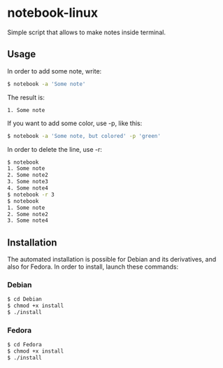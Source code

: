 # notebook-linux
Simple script that allows to make notes inside terminal.

## Usage
In order to add some note, write:
```bash
$ notebook -a 'Some note'
```
The result is:
```
1. Some note
```
If you want to add some color, use -p, like this:
```bash
$ notebook -a 'Some note, but colored' -p 'green'
```
In order to delete the line, use -r:
```bash
$ notebook
1. Some note
2. Some note2
3. Some note3
4. Some note4
$ notebook -r 3
$ notebook
1. Some note
2. Some note2
3. Some note4
```

## Installation
The automated installation is possible for Debian and its derivatives, and also for Fedora.
In order to install, launch these commands:
### Debian
```bash
$ cd Debian
$ chmod +x install
$ ./install
```
### Fedora
```bash
$ cd Fedora
$ chmod +x install
$ ./install
```
